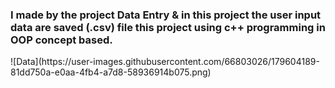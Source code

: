<h3>I made by the project Data Entry & in this project the user input data are saved (.csv) file this project using c++ programming in OOP concept based.</h3>
![Data](https://user-images.githubusercontent.com/66803026/179604189-81dd750a-e0aa-4fb4-a7d8-58936914b075.png)
